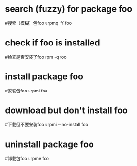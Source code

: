 # search (fuzzy) for package foo
#搜索（模糊）包foo
urpmq -Y foo

# check if foo is installed
#检查是否安装了foo
rpm -q foo

# install package foo
#安装包foo
urpmi foo

# download but don't install foo
#下载但不要安装foo
urpmi --no-install foo

# uninstall package foo
#卸载包foo
urpme foo
